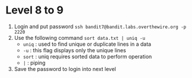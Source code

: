 # Level 8 to 9

1. Login and put password
```ssh bandit7@bandit.labs.overthewire.org -p 2220```
2. Use the following command
```sort data.txt | uniq -u```
    - `uniq` : used to find unique or duplicate lines in a data
    - `-u` : this flag displays only the unique lines
    - `sort` : uniq requires sorted data to perform operation
    - `|` : piping
3. Save the password to login into next level
